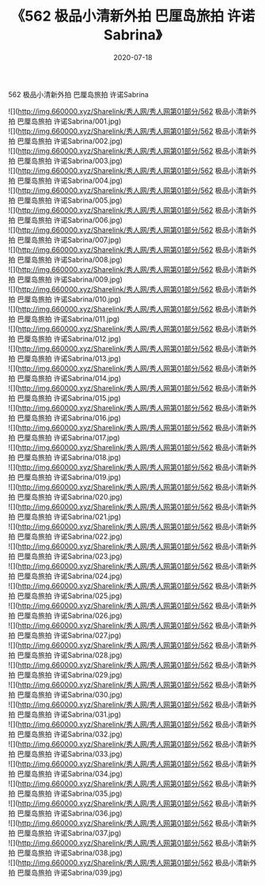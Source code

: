 ﻿---
layout: post
title:  《562 极品小清新外拍 巴厘岛旅拍 许诺Sabrina》
date:   2020-07-18
img: http://img.660000.xyz/Sharelink/秀人网/秀人网第01部分/562 极品小清新外拍 巴厘岛旅拍 许诺Sabrina/000.jpg
categories: [美女, 清纯, 唯美]
---

562 极品小清新外拍 巴厘岛旅拍 许诺Sabrina

  ![](http://img.660000.xyz/Sharelink/秀人网/秀人网第01部分/562 极品小清新外拍 巴厘岛旅拍 许诺Sabrina/001.jpg) <br> ![](http://img.660000.xyz/Sharelink/秀人网/秀人网第01部分/562 极品小清新外拍 巴厘岛旅拍 许诺Sabrina/002.jpg) <br> ![](http://img.660000.xyz/Sharelink/秀人网/秀人网第01部分/562 极品小清新外拍 巴厘岛旅拍 许诺Sabrina/003.jpg) <br> ![](http://img.660000.xyz/Sharelink/秀人网/秀人网第01部分/562 极品小清新外拍 巴厘岛旅拍 许诺Sabrina/004.jpg) <br> ![](http://img.660000.xyz/Sharelink/秀人网/秀人网第01部分/562 极品小清新外拍 巴厘岛旅拍 许诺Sabrina/005.jpg) <br> ![](http://img.660000.xyz/Sharelink/秀人网/秀人网第01部分/562 极品小清新外拍 巴厘岛旅拍 许诺Sabrina/006.jpg) <br> ![](http://img.660000.xyz/Sharelink/秀人网/秀人网第01部分/562 极品小清新外拍 巴厘岛旅拍 许诺Sabrina/007.jpg) <br> ![](http://img.660000.xyz/Sharelink/秀人网/秀人网第01部分/562 极品小清新外拍 巴厘岛旅拍 许诺Sabrina/008.jpg) <br> ![](http://img.660000.xyz/Sharelink/秀人网/秀人网第01部分/562 极品小清新外拍 巴厘岛旅拍 许诺Sabrina/009.jpg) <br> ![](http://img.660000.xyz/Sharelink/秀人网/秀人网第01部分/562 极品小清新外拍 巴厘岛旅拍 许诺Sabrina/010.jpg) <br> ![](http://img.660000.xyz/Sharelink/秀人网/秀人网第01部分/562 极品小清新外拍 巴厘岛旅拍 许诺Sabrina/011.jpg) <br> ![](http://img.660000.xyz/Sharelink/秀人网/秀人网第01部分/562 极品小清新外拍 巴厘岛旅拍 许诺Sabrina/012.jpg) <br> ![](http://img.660000.xyz/Sharelink/秀人网/秀人网第01部分/562 极品小清新外拍 巴厘岛旅拍 许诺Sabrina/013.jpg) <br> ![](http://img.660000.xyz/Sharelink/秀人网/秀人网第01部分/562 极品小清新外拍 巴厘岛旅拍 许诺Sabrina/014.jpg) <br> ![](http://img.660000.xyz/Sharelink/秀人网/秀人网第01部分/562 极品小清新外拍 巴厘岛旅拍 许诺Sabrina/015.jpg) <br> ![](http://img.660000.xyz/Sharelink/秀人网/秀人网第01部分/562 极品小清新外拍 巴厘岛旅拍 许诺Sabrina/016.jpg) <br> ![](http://img.660000.xyz/Sharelink/秀人网/秀人网第01部分/562 极品小清新外拍 巴厘岛旅拍 许诺Sabrina/017.jpg) <br> ![](http://img.660000.xyz/Sharelink/秀人网/秀人网第01部分/562 极品小清新外拍 巴厘岛旅拍 许诺Sabrina/018.jpg) <br> ![](http://img.660000.xyz/Sharelink/秀人网/秀人网第01部分/562 极品小清新外拍 巴厘岛旅拍 许诺Sabrina/019.jpg) <br> ![](http://img.660000.xyz/Sharelink/秀人网/秀人网第01部分/562 极品小清新外拍 巴厘岛旅拍 许诺Sabrina/020.jpg) <br> ![](http://img.660000.xyz/Sharelink/秀人网/秀人网第01部分/562 极品小清新外拍 巴厘岛旅拍 许诺Sabrina/021.jpg) <br> ![](http://img.660000.xyz/Sharelink/秀人网/秀人网第01部分/562 极品小清新外拍 巴厘岛旅拍 许诺Sabrina/022.jpg) <br> ![](http://img.660000.xyz/Sharelink/秀人网/秀人网第01部分/562 极品小清新外拍 巴厘岛旅拍 许诺Sabrina/023.jpg) <br> ![](http://img.660000.xyz/Sharelink/秀人网/秀人网第01部分/562 极品小清新外拍 巴厘岛旅拍 许诺Sabrina/024.jpg) <br> ![](http://img.660000.xyz/Sharelink/秀人网/秀人网第01部分/562 极品小清新外拍 巴厘岛旅拍 许诺Sabrina/025.jpg) <br> ![](http://img.660000.xyz/Sharelink/秀人网/秀人网第01部分/562 极品小清新外拍 巴厘岛旅拍 许诺Sabrina/026.jpg) <br> ![](http://img.660000.xyz/Sharelink/秀人网/秀人网第01部分/562 极品小清新外拍 巴厘岛旅拍 许诺Sabrina/027.jpg) <br> ![](http://img.660000.xyz/Sharelink/秀人网/秀人网第01部分/562 极品小清新外拍 巴厘岛旅拍 许诺Sabrina/028.jpg) <br> ![](http://img.660000.xyz/Sharelink/秀人网/秀人网第01部分/562 极品小清新外拍 巴厘岛旅拍 许诺Sabrina/029.jpg) <br> ![](http://img.660000.xyz/Sharelink/秀人网/秀人网第01部分/562 极品小清新外拍 巴厘岛旅拍 许诺Sabrina/030.jpg) <br> ![](http://img.660000.xyz/Sharelink/秀人网/秀人网第01部分/562 极品小清新外拍 巴厘岛旅拍 许诺Sabrina/031.jpg) <br> ![](http://img.660000.xyz/Sharelink/秀人网/秀人网第01部分/562 极品小清新外拍 巴厘岛旅拍 许诺Sabrina/032.jpg) <br> ![](http://img.660000.xyz/Sharelink/秀人网/秀人网第01部分/562 极品小清新外拍 巴厘岛旅拍 许诺Sabrina/033.jpg) <br> ![](http://img.660000.xyz/Sharelink/秀人网/秀人网第01部分/562 极品小清新外拍 巴厘岛旅拍 许诺Sabrina/034.jpg) <br> ![](http://img.660000.xyz/Sharelink/秀人网/秀人网第01部分/562 极品小清新外拍 巴厘岛旅拍 许诺Sabrina/035.jpg) <br> ![](http://img.660000.xyz/Sharelink/秀人网/秀人网第01部分/562 极品小清新外拍 巴厘岛旅拍 许诺Sabrina/036.jpg) <br> ![](http://img.660000.xyz/Sharelink/秀人网/秀人网第01部分/562 极品小清新外拍 巴厘岛旅拍 许诺Sabrina/037.jpg) <br> ![](http://img.660000.xyz/Sharelink/秀人网/秀人网第01部分/562 极品小清新外拍 巴厘岛旅拍 许诺Sabrina/038.jpg) <br> ![](http://img.660000.xyz/Sharelink/秀人网/秀人网第01部分/562 极品小清新外拍 巴厘岛旅拍 许诺Sabrina/039.jpg) <br>